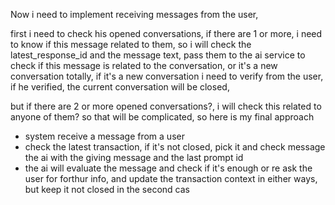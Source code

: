 Now i need to implement receiving messages from the user,

first i need to check his opened conversations, if there are 1 or more, i need to know if this message related to them, so i will check the latest_response_id and the message text, pass them to the ai service to check if this message is related to the conversation, or it's a new conversation totally, if it's a new conversation i need to verify from the user, if he verified, the current conversation will be closed,

but if there are 2 or more opened conversations?, i will check this related to anyone of them? so that will be complicated, so here is my final approach

- system receive a message from a user
- check the latest transaction, if it's not closed, pick it and check message the ai with the giving message and the last prompt id
- the ai will evaluate the message and check if it's enough or re ask the user for forthur info, and update the transaction context in either ways, but keep it not closed in the second cas